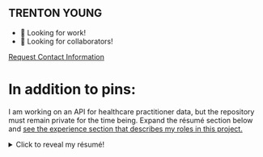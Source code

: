 TRENTON YOUNG
-------------

- 👔 Looking for work!
- 🧠 Looking for collaborators!

[Request Contact Information](mailto:askstartout@gmail.com?subject=Request%20for%20Contact%20Info%20%7C%20Trenton%20Young&body=%5BPlease%20include%20your%20own%20contact%20information%20as%20well%20as%20the%20reason%20you%20are%20requesting%20information!%5D)

In addition to pins:
================

I am working on an API for healthcare practitioner data, but the repository must remain private for the time being. Expand the résumé section below and [see the experience section that describes my roles in this project.](#cms-payer-provider---senior-capstone-project)

<details>
<summary>
Click to reveal my résumé!
</summary>

# Professional Summary

Lifelong coder, began self-teaching in eighth grade; naturally grew into
a love for human-centered design. Proficient in many code languages,
skilled enough to be not limited to them. Celebrated collaborator and
contributor among peers and leaders.

----------------------------------

Education
=========

> ### Bachelor of Science, Applied Computer Science
>
> *Oregon State University, Corvallis, Oregon | August 2024*
>
> - Human-Computer Interaction Focus


> ### Associates of Science, Health Information Management
>
> *University of Alaska Southeast, Sitka, Alaska | May 2019*
>
> - Graduate of Distinction
> - Commencement Speaker

----------------------------------

Experience
==========

> ### CMS Payer Provider - Senior Capstone Project
>
> *CMS Payer Provider Data API, Oregon State University, Corvallis,
> Oregon | Sep. 2023 - Jun. 2024*
>
> - Nominated to leadership role, project sponsored by and in
    > collaboration with industry CMS Payer
>
> - Utilized Python asynchronous programming, Flask API, Docker/GCP
    > deployment, postgreSQL
>
> - Maintain user-centric design, was a guide and educator for 5
    > talented collaborators
>
> - Owned all DevOps, GitHub integrations, workflows, actions, reviewed
    > pull requests weekly


> ### Administrative Assistant - Facilities and Maintenance
>
> *Peacehealth Ketchikan, Ketchikan, Alaska | Jan. 2019 - Dec. 2020*
>
> - Enhanced Computerized Maintenance Management System, over twice as
    > accurate
>
> - Cooperated closely with other departments in crisis, responded to
    > several cataclysmic emergencies including two plane crashes
>
> - Organized meetings with internal and external C-suite executives
    > concerning patient and employee safety


> ### Patient Access Representative - Admitting
>
> *Peacehealth Ketchikan, Ketchikan, Alaska | Jan. 2017 - Dec. 2019*
>
> - Welcomed and registered 50+ patients per shift of outpatient clinics
    > and ER at all hours
>
> - Performed clerical tasks, interacted with international insurance
    > agencies via telephone and fax
>
> - Mastered Epic, #1 electronic health record in US, and helped
    > teammates improve workflows

----------------------------------

Skills
======

- Python
- C/C++
- Github Actions
- Github Environments
- Docker
- Javascript
- Node.js
- postgreSQL
- Java
- PHP
- Assembly
- QGIS
- Trello
- Asana
- IntelliJ
- Platform IDEs
- Microsoft Office (including Access)
- collaboration
- leadership
- project management
- Blender
- Ubuntu

----------------------------------

Awards
======

> ### Graduate of Distinction | May 2019
> Awarded Graduate of Distinction by the Health Information Management department of UAS Sitka

</details>
